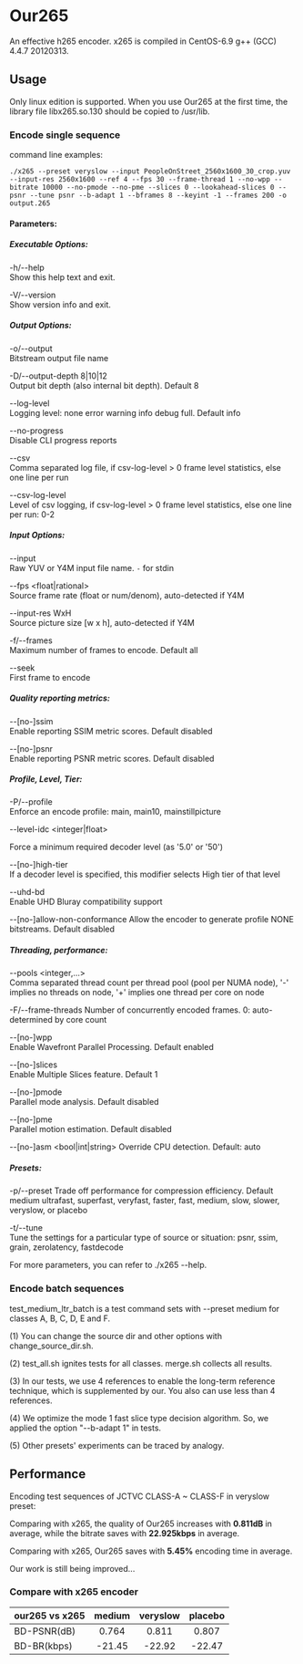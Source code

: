 # Our265

An effective h265 encoder. x265 is compiled in CentOS-6.9 g++ (GCC) 4.4.7 20120313. 

## Usage

Only linux edition is supported. When you use Our265 at the first time, the library file libx265.so.130 should be copied to /usr/lib.

### Encode single sequence

command line examples:

```
./x265 --preset veryslow --input PeopleOnStreet_2560x1600_30_crop.yuv --input-res 2560x1600 --ref 4 --fps 30 --frame-thread 1 --no-wpp --bitrate 10000 --no-pmode --no-pme --slices 0 --lookahead-slices 0 --psnr --tune psnr --b-adapt 1 --bframes 8 --keyint -1 --frames 200 -o output.265
```

#### Parameters:

##### Executable Options:

-h/--help                        
Show this help text and exit.

-V/--version                    
Show version info and exit.

##### Output Options:
-o/--output <filename>           
Bitstream output file name

-D/--output-depth 8|10|12        
Output bit depth (also internal bit depth). Default 8
   
--log-level <string>          
Logging level: none error warning info debug full. Default info

--no-progress              
Disable CLI progress reports
   
--csv <filename>              
Comma separated log file, if csv-log-level > 0 frame level statistics, else one line per run
   
--csv-log-level <integer>     
Level of csv logging, if csv-log-level > 0 frame level statistics, else one line per run: 0-2
   
##### Input Options:
--input <filename>            
Raw YUV or Y4M input file name. `-` for stdin
   
--fps <float|rational>        
Source frame rate (float or num/denom), auto-detected if Y4M

--input-res WxH          
Source picture size [w x h], auto-detected if Y4M

-f/--frames <integer>            
Maximum number of frames to encode. Default all
   
--seek <integer>              
First frame to encode

##### Quality reporting metrics:

--[no-]ssim                   
Enable reporting SSIM metric scores. Default disabled

--[no-]psnr                  
Enable reporting PSNR metric scores. Default disabled

##### Profile, Level, Tier:
-P/--profile <string>            
Enforce an encode profile: main, main10, mainstillpicture
   
--level-idc <integer|float> 

Force a minimum required decoder level (as '5.0' or '50')

--[no-]high-tier              
If a decoder level is specified, this modifier selects High tier of that level

--uhd-bd                      
Enable UHD Bluray compatibility support

--[no-]allow-non-conformance
Allow the encoder to generate profile NONE bitstreams. Default disabled

##### Threading, performance:

--pools <integer,...>         
Comma separated thread count per thread pool (pool per NUMA node), '-' implies no threads on node, '+' implies one thread per core on node

-F/--frame-threads <integer> 
Number of concurrently encoded frames. 0: auto-determined by core count
   
--[no-]wpp                 
Enable Wavefront Parallel Processing. Default enabled

--[no-]slices <integer>   
Enable Multiple Slices feature. Default 1

--[no-]pmode                  
Parallel mode analysis. Default disabled

--[no-]pme                    
Parallel motion estimation. Default disabled

--[no-]asm <bool|int|string> 
Override CPU detection. Default: auto

##### Presets:

-p/--preset <string>
Trade off performance for compression efficiency. Default medium
ultrafast, superfast, veryfast, faster, fast, medium, slow, slower, veryslow, or placebo

-t/--tune <string>  
Tune the settings for a particular type of source or situation: psnr, ssim, grain, zerolatency, fastdecode

For more parameters, you can refer to ./x265 --help.

### Encode batch sequences

test_medium_ltr_batch is a test command sets with --preset medium for classes A, B, C, D, E and F.

(1) You can change the source dir and other options with change_source_dir.sh.

(2) test_all.sh ignites tests for all classes. merge.sh collects all results.

(3) In our tests, we use 4 references to enable the long-term reference technique,
which is supplemented by our. You also can use less than 4 references.

(4) We optimize the mode 1 fast slice type decision algorithm. So, we applied
the option "--b-adapt 1" in tests.

(5) Other presets' experiments can be traced by analogy.

## Performance
Encoding test sequences of JCTVC CLASS-A ~ CLASS-F in veryslow preset:

Comparing with x265, the quality of Our265 increases with **0.811dB** in average, while the bitrate saves with **22.925kbps** in average.

Comparing with x265, Our265 saves with **5.45%** encoding time in average.

Our work is still being improved...



### Compare with x265 encoder

|  our265 vs x265      | medium   | veryslow |placebo|
| --------   | :-----:  | :----:  |:----:  |
| BD-PSNR(dB)|0.764  |  0.811      | 0.807|
| BD-BR(kbps)|   -21.45   |   -22.92   |-22.47|



